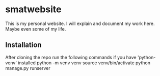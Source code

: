# smatwebsite

This is my personal website. I will explain and document my work here. Maybe even some of my life.

## Installation
After cloning the repo run the following commands if you have 'python-venv' installed
    python -m venv venv
    source venv/bin/activate
    python manage.py runserver

